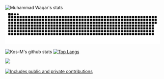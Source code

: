 ![Muhammad Waqar's stats](https://github-readme-stats.vercel.app/api?username=muhammadwaqarqsol&show_icons=true&theme=light)
<a href=#><img src="contribution.svg"></a>


<div float="right"> 
 
 


![Kos-M's github stats](https://github-readme-stats.vercel.app/api?username=muhammadwaqarqsol&show_icons=true&theme=gruvbox) 
[![Top Langs](https://github-readme-stats.vercel.app/api/top-langs/?username=muhammadwaqarqsol&layout=compact&theme=gruvbox)](https://github.com/anuraghazra/github-readme-stats)

 </div>
 
 ![](https://komarev.com/ghpvc/?username=muhammadwaqarqsol&color=lightgrey)

 
 <p>
    <a href="https://vaunt.dev">
        <img src="https://api.vaunt.dev/v1/github/entities/{{muhammadwaqarqsol}}/contributions?format=svg&private=true" width="350" title="Includes public and private contributions" />
    </a>
</p>
